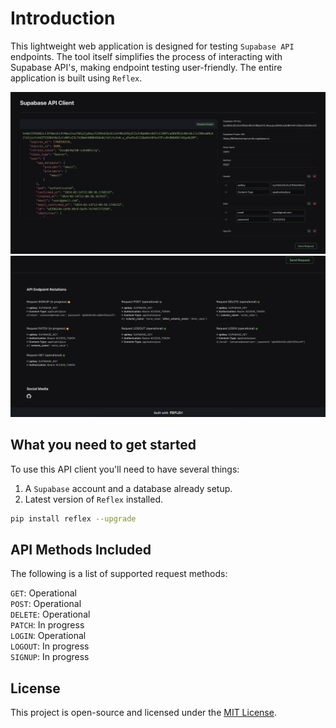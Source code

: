 # Introduction

This lightweight web application is designed for testing `Supabase API` endpoints. The tool itself simplifies the process of interacting with Supabase API's, making endpoint testing user-friendly. The entire application is built using `Reflex`.


<img src="./assets/p1.png">
<img src="./assets/p2.png">

## What you need to get started

To use this API client you'll need to have several things:
1. A `Supabase` account and a database already setup.
2. Latest version of `Reflex` installed. 

```bash
pip install reflex --upgrade
```

## API Methods Included

The following is a list of supported request methods:

`GET`: Operational 
<br>
`POST`: Operational
<br>
`DELETE`: Operational
<br>
`PATCH`: In progress
<br>
`LOGIN`: Operational
<br>
`LOGOUT`: In progress
<br>
`SIGNUP`: In progress

## License

This project is open-source and licensed under the [MIT License](LICENSE).